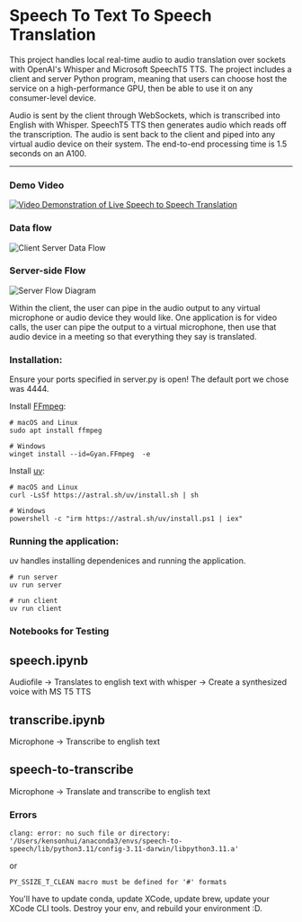 # Speech To Text To Speech Translation

This project handles local real-time audio to audio translation over sockets with OpenAI's Whisper and Microsoft SpeechT5 TTS. The project includes a client and server Python program, meaning that users can choose host the service on a high-performance GPU, then be able to use it on any consumer-level device.

Audio is sent by the client through WebSockets, which is transcribed into English with Whisper. SpeechT5 TTS then generates audio which reads off the transcription. The audio is sent back to the client and piped into any virtual audio device on their system. The end-to-end processing time is 1.5 seconds on an A100.

---

### Demo Video

[![Video Demonstration of Live Speech to Speech Translation](https://img.youtube.com/vi/yvikqjM8TeA/0.jpg)](https://www.youtube.com/watch?v=yvikqjM8TeA)

### Data flow

![Client Server Data Flow](https://github.com/kensonhui/live-speech-to-text-to-speech/assets/60726802/6a81c04e-c493-43d0-ad2e-a61638ddb81b)

### Server-side Flow

![Server Flow Diagram](https://github.com/kensonhui/live-speech-to-text-to-speech/assets/60726802/87ba0b85-6c7a-4cb6-bf19-f2fdf3722455)

Within the client, the user can pipe in the audio output to any virtual microphone or audio device they would like. One application is for video calls, the user can pipe the output to a virtual microphone, then use that audio device in a meeting so that everything they say is translated.

### Installation:

Ensure your ports specified in server.py is open! The default port we chose was 4444.

Install [FFmpeg](https://www.ffmpeg.org/):

```console
# macOS and Linux
sudo apt install ffmpeg

# Windows
winget install --id=Gyan.FFmpeg  -e
```

Install [uv](https://docs.astral.sh/uv/):

```console
# macOS and Linux
curl -LsSf https://astral.sh/uv/install.sh | sh

# Windows
powershell -c "irm https://astral.sh/uv/install.ps1 | iex"
```

### Running the application:

uv handles installing dependenices and running the application.

```console
# run server
uv run server

# run client
uv run client
```

### Notebooks for Testing

## speech.ipynb

Audiofile -> Translates to english text with whisper -> Create a synthesized voice with MS T5 TTS

## transcribe.ipynb

Microphone -> Transcribe to english text

## speech-to-transcribe

Microphone -> Translate and transcribe to english text

### Errors

`clang: error: no such file or directory: '/Users/kensonhui/anaconda3/envs/speech-to-speech/lib/python3.11/config-3.11-darwin/libpython3.11.a'`

or

`PY_SSIZE_T_CLEAN macro must be defined for '#' formats`

You'll have to update conda, update XCode, update brew, update your XCode CLI tools. Destroy your env, and rebuild your environment :D.
